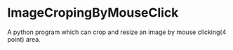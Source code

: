 # ImageCropingByMouseClick

A python program which can crop and resize an image by mouse clicking(4 point) area.